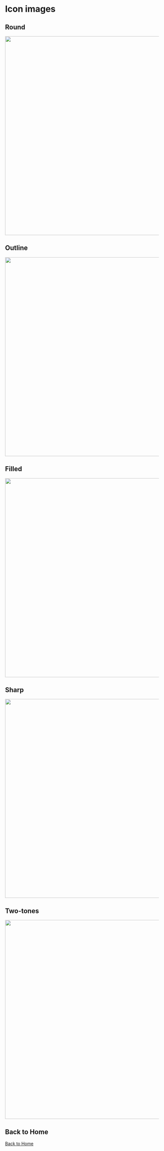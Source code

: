 # Icon images

## Round

<p align="center">
<img width="650" src="/static/images/google-round-optimized.png" />
</p>

## Outline

<p align="center">
<img width="650" src="/static/images/google-outlined-optimized.png" />
</p>

## Filled

<p align="center">
<img width="650" src="/static/images/google-filled-optimized.png" />
</p>

## Sharp

<p align="center">
<img width="650" src="/static/images/google-sharp-optimized.png" />
</p>

## Two-tones

<p align="center">
<img width="650" src="/static/images/google-two-tones-optimized.png" />
</p>

## Back to Home

[Back to Home](/)
